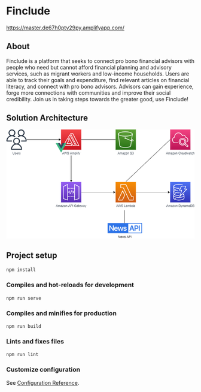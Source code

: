 # Finclude
https://master.de67h0ptv29py.amplifyapp.com/

## About
Finclude is a platform that seeks to connect pro bono financial advisors with people who need but cannot afford financial planning and advisory services, such as migrant workers and low-income households. Users are able to track their goals and expenditure, find relevant articles on financial literacy, and connect with pro bono advisors. Advisors can gain experience, forge more connections with communities and improve their social credibility. Join us in taking steps towards the greater good, use Finclude!

## Solution Architecture
![Alt text](public/assets/archi.png?raw=true "Title")

## Project setup
```
npm install
```

### Compiles and hot-reloads for development
```
npm run serve
```

### Compiles and minifies for production
```
npm run build
```

### Lints and fixes files
```
npm run lint
```

### Customize configuration
See [Configuration Reference](https://cli.vuejs.org/config/).
